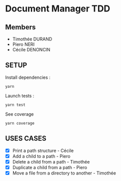 # Document Manager TDD

## Members
- Timothée DURAND
- Piero NERI
- Cécile DENONCIN

## SETUP
Install dependencies :
```
yarn 
```
Launch tests :
````
yarn test
````
See coverage
````
yarn coverage
````

## USES CASES
- [X] Print a path structure  -  Cécile
- [X] Add a child to a path - Piero
- [X] Delete a child from a path - Timothée
- [X] Duplicate a child from a path - Piero
- [X] Move a file from a directory to another - Timothée
